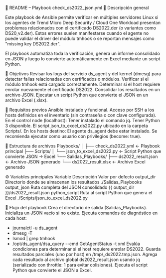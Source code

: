 🧾 README – Playbook check_ds2022_json.yml
📘 Descripción general

Este playbook de Ansible permite verificar en múltiples servidores Linux si los agentes de Trend Micro Deep Security / Cloud One Workload presentan problemas relacionados con el certificado DS2022.der (o variantes como DS20_v2.der).
Estos errores suelen manifestarse cuando el agente no puede validar el driver del módulo tmhook o se reportan mensajes como "missing key DS2022.der".

El playbook automatiza toda la verificación, genera un informe consolidado en JSON y luego lo convierte automáticamente en Excel mediante un script Python.

🎯 Objetivos
Revisar los logs del servicio ds_agent y del kernel (dmesg) para detectar fallas relacionadas con certificados o módulos.
Verificar si el módulo tmhook está cargado correctamente.
Determinar si el host requiere enrolar nuevamente el certificado DS2022.
Consolidar los resultados en un archivo JSON.
Ejecutar un script Python que convierte el JSON en un archivo Excel (.xlsx).

🧩 Requisitos previos
Ansible instalado y funcional.
Acceso por SSH a los hosts definidos en el inventario (sin contraseña o con clave configurada).
En el control node (localhost):
Tener instalado el comando jq.
Tener Python 3 disponible.
El script json_to_excel_ds2022.py ubicado en la carpeta Scripts/.
En los hosts destino:
El agente ds_agent debe estar instalado.
Se recomienda ejecutar como usuario con privilegios (become: true).

📂 Estructura de archivos
Playbooks/
│
├── check_ds2022.yml          ← Playbook principal
├── Scripts/
│   └── json_to_excel_ds2022.py    ← Script Python que convierte JSON → Excel
└── Salidas_Playbooks/
    ├── ds2022_result.json         ← Archivo JSON generado
    └── ds2022_result.xlsx         ← Archivo Excel generado

⚙️ Variables principales
Variable	Descripción	Valor por defecto
output_dir	Directorio donde se almacenan los resultados	./Salidas_Playbooks
output_json	Ruta completa del JSON consolidado	{{ output_dir }}/ds2022_result.json
python_script	Ruta al script Python que genera el Excel	./Scripts/json_to_excel_ds2022.py


🧠 Flujo del playbook
Crea el directorio de salida (Salidas_Playbooks).
Inicializa un JSON vacío si no existe.
Ejecuta comandos de diagnóstico en cada host:
- journalctl -u ds_agent
- dmesg -T
- lsmod | grep tmhook
- /opt/ds_agent/dsa_query --cmd GetAgentStatus -t xml
Evalúa condiciones para determinar si el host requiere enrolar DS2022.
Guarda resultados parciales (uno por host) en /tmp/<hostname>_ds2022.tmp.json.
Agrega cada resultado al archivo global ds2022_result.json usando jq (serializado con throttle: 1 para evitar colisiones).
Ejecuta el script Python que convierte el JSON a Excel.